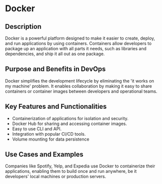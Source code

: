 
# Docker

## Description

Docker is a powerful platform designed to make it easier to create, deploy, and run applications by using containers. Containers allow developers to package up an application with all parts it needs, such as libraries and dependencies, and ship it all out as one package.

## Purpose and Benefits in DevOps

Docker simplifies the development lifecycle by eliminating the 'it works on my machine' problem. It enables collaboration by making it easy to share containers or container images between developers and operational teams.

## Key Features and Functionalities

- Containerization of applications for isolation and security.
- Docker Hub for sharing and accessing container images.
- Easy to use CLI and API.
- Integration with popular CI/CD tools.
- Volume mounting for data persistence

## Use Cases and Examples

Companies like Spotify, Yelp, and Expedia use Docker to containerize their applications, enabling them to build once and run anywhere, be it developers' local machines or production servers.
